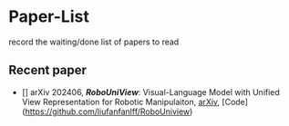 # Paper-List
record the waiting/done list of papers to read

## Recent paper
- [] arXiv 202406, ***RoboUniView***: Visual-Language Model with Unified View Representation for Robotic Manipulaiton, [arXiv](https://3d-diffusion-policy.github.io/), [Code] (https://github.com/liufanfanlff/RoboUniview)
